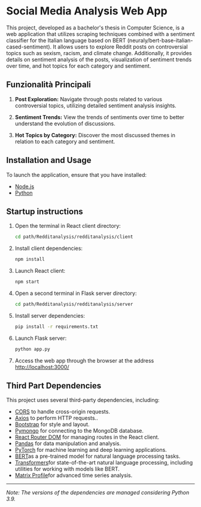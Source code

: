 # Social Media Analysis Web App

This project, developed as a bachelor's thesis in Computer Science, is a web application that utilizes scraping techniques combined with a sentiment classifier for the Italian language based on BERT (neuraly/bert-base-italian-cased-sentiment). It allows users to explore Reddit posts on controversial topics such as sexism, racism, and climate change. Additionally, it provides details on sentiment analysis of the posts, visualization of sentiment trends over time, and hot topics for each category and sentiment.

## Funzionalità Principali

1. **Post Exploration:** Navigate through posts related to various controversial topics, utilizing detailed sentiment analysis insights.

2. **Sentiment Trends:** View the trends of sentiments over time to better understand the evolution of discussions.

3. **Hot Topics by Category:** Discover the most discussed themes in relation to each category and sentiment.

## Installation and Usage

To launch the application, ensure that you have installed:

- [Node.js](https://nodejs.org/)
- [Python](https://www.python.org/)

## Startup instructions

1. Open the terminal in React client directory:
    ```bash
    cd path/Redditanalysis/redditanalysis/client
    ```

2. Install client dependencies:
    ```bash
    npm install
    ```

3. Launch React client:
    ```bash
    npm start
    ```

4. Open a second terminal in Flask server directory:
    ```bash
    cd path/Redditanalysis/redditanalysis/server
    ```

5. Install server dependencies:
    ```bash
    pip install -r requirements.txt
    ```

6. Launch Flask server:
    ```bash
    python app.py
    ```

7. Access the web app through the browser at the address [http://localhost:3000/](http://localhost:3000/)

## Third Part Dependencies

This project uses several third-party dependencies, including:

- [CORS](https://developer.mozilla.org/en-US/docs/Web/HTTP/CORS) to handle cross-origin requests.
- [Axios](https://axios-http.com/) to perform HTTP requests..
- [Bootstrap](https://getbootstrap.com/) for style and layout.
- [Pymongo](https://pymongo.readthedocs.io/) for connecting to the MongoDB database.
- [React Router DOM](https://reactrouter.com/web/guides/quick-start) for managing routes in the React client.
- [Pandas](https://pandas.pydata.org/) for data manipulation and analysis.
- [PyTorch](https://pytorch.org/) for machine learning and deep learning applications.
- [BERT](https://huggingface.co/transformers/model_doc/bert.html )as a pre-trained model for natural language processing tasks.
- [Transformers](https://huggingface.co/transformers/ )for state-of-the-art natural language processing, including utilities for working with models like BERT.
- [Matrix Profile](https://matrixprofile.org/ )for advanced time series analysis.



---

*Note: The versions of the dependencies are managed considering Python 3.9.*
